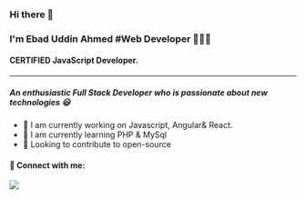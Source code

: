 ### Hi there 👋

### I'm Ebad Uddin Ahmed #Web Developer 👨🏻‍💻


#### CERTIFIED JavaScript Developer.


<hr style="height: 1px;">




##### An enthusiastic Full Stack Developer who is passionate about new technologies 😃

- 🔭 I am currently working on Javascript, Angular& React.
- 🌱 I am currently learning PHP & MySql
- 💫 Looking to contribute to open-source





#### 🤝 Connect with me:

<a href="https://www.linkedin.com/in/ebad-uddin-ahmed-3035241a0/">
<img src="https://img.shields.io/badge/linkedin%20-%230077B5.svg?&style=for-the-badge&logo=linkedin&logoColor=white"/>
</a>


<br />
